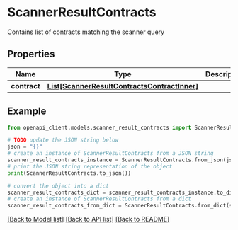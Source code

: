 # ScannerResultContracts

Contains list of contracts matching the scanner query

## Properties

Name | Type | Description | Notes
------------ | ------------- | ------------- | -------------
**contract** | [**List[ScannerResultContractsContractInner]**](ScannerResultContractsContractInner.md) |  | [optional] 

## Example

```python
from openapi_client.models.scanner_result_contracts import ScannerResultContracts

# TODO update the JSON string below
json = "{}"
# create an instance of ScannerResultContracts from a JSON string
scanner_result_contracts_instance = ScannerResultContracts.from_json(json)
# print the JSON string representation of the object
print(ScannerResultContracts.to_json())

# convert the object into a dict
scanner_result_contracts_dict = scanner_result_contracts_instance.to_dict()
# create an instance of ScannerResultContracts from a dict
scanner_result_contracts_from_dict = ScannerResultContracts.from_dict(scanner_result_contracts_dict)
```
[[Back to Model list]](../README.md#documentation-for-models) [[Back to API list]](../README.md#documentation-for-api-endpoints) [[Back to README]](../README.md)


